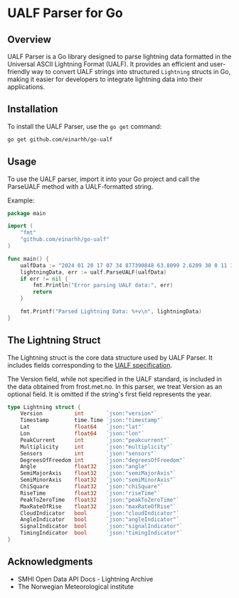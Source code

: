 # UALF Parser for Go

## Overview

UALF Parser is a Go library designed to parse lightning data formatted in the Universal ASCII Lightning Format (UALF). It provides an efficient and user-friendly way to convert UALF strings into structured `Lightning` structs in Go, making it easier for developers to integrate lightning data into their applications.

## Installation

To install the UALF Parser, use the `go get` command:

```bash
go get github.com/einarhh/go-ualf
```

## Usage

To use the UALF parser, import it into your Go project and call the ParseUALF method with a UALF-formatted string.

Example:

```go
package main

import (
    "fmt"
    "github.com/einarhh/go-ualf"
)

func main() {
    ualfData := "2024 01 20 17 07 34 877390848 63.8099 2.6209 30 0 11 17 118.80 0.50 0.40 7.44 11.8 7.5 3.0 0 1 0 1"
    lightningData, err := ualf.ParseUALF(ualfData)
    if err != nil {
        fmt.Println("Error parsing UALF data:", err)
        return
    }

    fmt.Printf("Parsed Lightning Data: %+v\n", lightningData)
}

```

## The Lightning Struct

The Lightning struct is the core data structure used by UALF Parser.
It includes fields corresponding to the [UALF specification](docs/UALF.md).

The Version field, while not specified in the UALF standard, is included in the data obtained from frost.met.no. In this parser, we treat Version as an optional field. It is omitted if the string's first field represents the year.

```go
type Lightning struct {
	Version          int       `json:"version"`
	Timestamp        time.Time `json:"timestamp"`
	Lat              float64   `json:"lat"`
	Lon              float64   `json:"lon"`
	PeakCurrent      int       `json:"peakcurrent"`
	Multiplicity     int       `json:"multiplicity"`
	Sensors          int       `json:"sensors"`
	DegreesOfFreedom int       `json:"degreesOfFreedom"`
	Angle            float32   `json:"angle"`
	SemiMajorAxis    float32   `json:"semiMajorAxis"`
	SemiMinorAxis    float32   `json:"semiMinorAxis"`
	ChiSquare        float32   `json:"chiSquare"`
	RiseTime         float32   `json:"riseTime"`
	PeakToZeroTime   float32   `json:"peakToZeroTime"`
	MaxRateOfRise    float32   `json:"maxRateOfRise"`
	CloudIndicator   bool      `json:"cloudIndicator"`
	AngleIndicator   bool      `json:"angleIndicator"`
	SignalIndicator  bool      `json:"signalIndicator"`
	TimingIndicator  bool      `json:"timingIndicator"`
}
```

## Acknowledgments

-   SMHI Open Data API Docs - Lightning Archive
-   The Norwegian Meteorological institute
